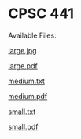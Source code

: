 

<html>

<body>
  
<h1>CPSC 441</h1>

<p>Available Files:</p>

<p><a href="large.jpg">large.jpg</a></p>

<p><a href="large.pdf">large.pdf</a></p>

<p><a href="medium.txt">medium.txt</a></p>

<p><a href="medium.pdf">medium.pdf</a></p>

<p><a href="small.txt">small.txt</a></p>

<p><a href="small.pdf">small.pdf</a></p>


</body>

</html>
